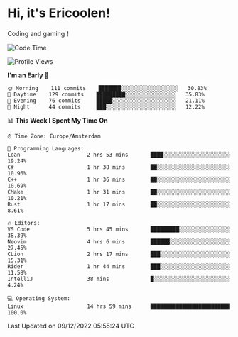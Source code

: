 # Hi, it's Ericoolen!
Coding and gaming！

<!--START_SECTION:waka-->
![Code Time](http://img.shields.io/badge/Code%20Time-560%20hrs%2059%20mins-blue)

![Profile Views](http://img.shields.io/badge/Profile%20Views-9-blue)

**I'm an Early 🐤** 

```text
🌞 Morning    111 commits    ███████░░░░░░░░░░░░░░░░░░   30.83% 
🌆 Daytime    129 commits    █████████░░░░░░░░░░░░░░░░   35.83% 
🌃 Evening    76 commits     █████░░░░░░░░░░░░░░░░░░░░   21.11% 
🌙 Night      44 commits     ███░░░░░░░░░░░░░░░░░░░░░░   12.22%

```


📊 **This Week I Spent My Time On** 

```text
⌚︎ Time Zone: Europe/Amsterdam

💬 Programming Languages: 
Lean                     2 hrs 53 mins       ████░░░░░░░░░░░░░░░░░░░░░   19.24% 
C#                       1 hr 38 mins        ██░░░░░░░░░░░░░░░░░░░░░░░   10.96% 
C++                      1 hr 36 mins        ██░░░░░░░░░░░░░░░░░░░░░░░   10.69% 
CMake                    1 hr 31 mins        ██░░░░░░░░░░░░░░░░░░░░░░░   10.21% 
Rust                     1 hr 17 mins        ██░░░░░░░░░░░░░░░░░░░░░░░   8.61%

🔥 Editors: 
VS Code                  5 hrs 45 mins       █████████░░░░░░░░░░░░░░░░   38.39% 
Neovim                   4 hrs 6 mins        ██████░░░░░░░░░░░░░░░░░░░   27.45% 
CLion                    2 hrs 17 mins       ███░░░░░░░░░░░░░░░░░░░░░░   15.31% 
Rider                    1 hr 44 mins        ███░░░░░░░░░░░░░░░░░░░░░░   11.58% 
IntelliJ                 38 mins             █░░░░░░░░░░░░░░░░░░░░░░░░   4.24%

💻 Operating System: 
Linux                    14 hrs 59 mins      █████████████████████████   100.0%

```


 Last Updated on 09/12/2022 05:55:24 UTC
<!--END_SECTION:waka-->


